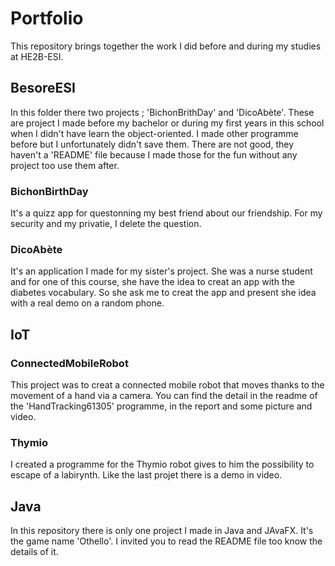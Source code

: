 # Portfolio
This repository brings together the work I did before and during my studies at HE2B-ESI.

## BesoreESI
In this folder there two projects ; 'BichonBrithDay' and 'DicoAbète'. These are project I made before my bachelor or during my first years in this school when I didn't have learn the object-oriented. I made other programme before but I unfortunately didn't save them. 
There are not good, they haven't a 'README' file because I made those for the fun without any project too use them after. 
### BichonBirthDay
It's a quizz app for questonning my best friend about our friendship. For my security and my privatie, I delete the question. 
### DicoAbète 
It's an application I made for my sister's project. She was a nurse student and for one of this course, she have the idea to creat an app with the diabetes vocabulary. So she ask me to creat the app and present she idea with a real demo on a random phone.

## IoT
### ConnectedMobileRobot
This project was to creat a connected mobile robot that moves thanks to the movement of a hand via a camera. You can find the detail in the readme of the 'HandTracking61305' programme, in the report and some picture and video.
### Thymio
I created a programme for the Thymio robot gives to him the possibility to escape of a labirynth. Like the last projet there is a demo in video.

## Java
In this repository there is only one project I made in Java and JAvaFX. It's the game name 'Othello'. I invited you to read the README file too know the details of it.
